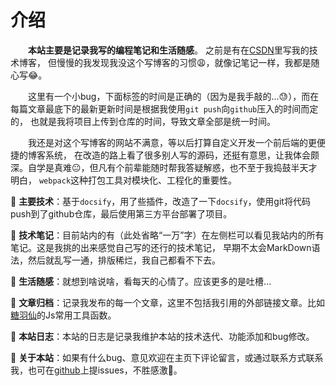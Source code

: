 # 介绍

&emsp;&emsp;**本站主要是记录我写的编程笔记和生活随感**。 之前是有在[CSDN](https://www.csdn.net/)里写我的技术博客，
但慢慢的我发现我没这个写博客的习惯:weary:，就像记笔记一样，我都是随心写:joy:。

&emsp;&emsp;这里有一个小bug，下面标签的时间是正确的（因为是我手敲的...😓），而在每篇文章最底下的最新更新时间是根据我使用`git push`向`github`压入的时间而定的，
也就是我将项目上传到仓库的时间，导致文章全部是统一时间。

&emsp;&emsp;我还是对这个写博客的网站不满意，等以后打算自定义开发一个前后端的更便捷的博客系统，
在改造的路上看了很多别人写的源码，还挺有意思，让我体会颇深。自学是真难😐，但凡有个前辈能随时帮我答疑解惑，也不至于我捣鼓半天才明白，
`webpack`这种打包工具对模块化、工程化的重要性。

:star2: **主要技术**：基于`docsify`，用了些插件，改造了一下`docsify`，使用git将代码push到了github仓库，最后使用第三方平台部署了项目。

:star2: **技术笔记**：目前站内的有（此处省略“一万”字）在左侧栏可以看见我站内的所有笔记。这是我挑的出来感觉自己写的还行的技术笔记，
早期不太会MarkDown语法，然后就乱写一通，排版稀烂，我自己都看不下去。

:star2: **生活随感**：就想到啥说啥，看每天的心情了。应该更多的是吐槽...

:star2: **文章归档**：记录我发布的每一个文章，这里不包括我引用的外部链接文章。比如[糖羽仙](https://www.tangyuxian.com/)的Js常用工具函数。

:star2: **本站日志**：本站的日志是记录我维护本站的技术迭代、功能添加和bug修改。

:star2: **关于本站**：如果有什么bug、意见欢迎在主页下评论留言，或通过联系方式联系我，也可在[github](https://github.com/YuluoY/hylblog/issues)上提issues，不胜感激🙏。

<card-pagination>
<Card href="life/2022/论小组作业.md" title="论'小组'作业" name="雨落" date="2022/05/09" category="生活随感"></Card>
<Card href="life/2022/关于我的不自量力.md" title="关于我的不自量力" name="雨落" date="2022/05/06" category="生活随感"></Card>
<Card href="article/2022/front-end/JS的宏任务与微任务队列.md" title="JS的宏任务与微任务队列" name="雨落" date="2022/05/04" category="技术文章"></Card>
<Card href="life/2022/博客系统开发感想.md" title="博客系统开发感想" name="雨落" date="2022/04/21" category="生活随感"></Card>
<Card href="article/2022/front-end/Mongoose之聚合查询.md" title="Mongoose之聚合查询" name="雨落" date="2022/04/14" category="技术文章"></Card>
<Card href="article/2022/front-end/加载页面的实现.md" title="加载页面的实现" name="雨落" date="2022/04/10" category="技术文章"></Card>
<Card href="https://www.tangyuxian.com/2021/04/08/%E5%89%8D%E7%AB%AF/JavaScript/js-%E5%B8%B8%E7%94%A8%E7%9A%84js%E5%B7%A5%E5%85%B7%E5%87%BD%E6%95%B0/"
            external=true title="常用的Js工具函数" name="糖羽仙" date="2022/04/09" category="技术文章"></Card>
<Card href="article/2022/front-end/ES6模块化问题解决.md" title="ES6模块化问题解决" name="雨落" date="2022/04/09" category="技术文章"></Card>
<Card href="life/2022/一个周敲代码的反思.md" title="一个周敲代码的反思" name="雨落" date="2022/04/08" category="生活随感"></Card>
<Card href="article/2022/front-end/vue-router详解.md" title="vue-router详解" name="雨落" date="2022/04/08" category="技术文章"></Card>
<Card href="life/2022/home.md" title="关于我的破烂小屋" name="雨落" date="2022/04/05" category="生活随感"></Card>
<Card href="https://www.xiaoyuzhoufm.com/episode/60fa5462fc5d26f06578d4f6"
            external=true title="Vue.js作者尤雨溪：框架设计就是不断地舍取" date="2021/08"
            name="从零道一" category="小知识"></Card>
</card-pagination>

